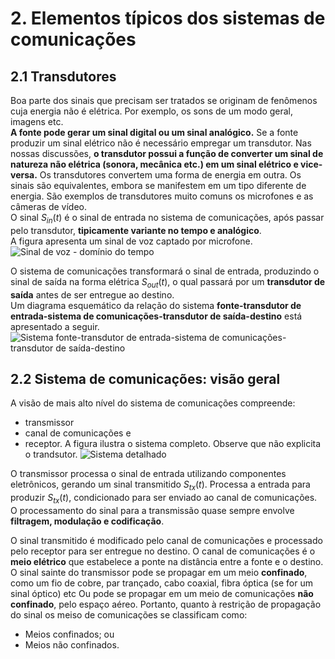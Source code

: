 # 2. Elementos típicos dos sistemas de comunicações

## 2.1 Transdutores

Boa parte dos sinais que precisam ser tratados se originam de fenômenos cuja energia não é elétrica. 
Por exemplo, os sons de um modo geral, imagens etc.  
**A fonte pode gerar um sinal digital ou um sinal analógico.** 
Se a fonte produzir um sinal elétrico não é necessário empregar um transdutor. Nas nossas discussões, **o transdutor possui a função de converter 
um sinal de natureza não elétrica (sonora, mecânica etc.) em um sinal elétrico e vice-versa.** 
Os transdutores convertem uma forma de energia em outra. Os sinais são equivalentes,
embora se manifestem em um tipo diferente de energia. São exemplos de transdutores muito comuns os microfones e as câmeras de vídeo.  
O sinal $S_{in}(t)$ é o sinal de entrada no sistema de comunicações, após passar pelo transdutor, 
**tipicamente variante no tempo e analógico**.   
A figura apresenta um sinal de voz captado por microfone.
![Sinal de voz - domínio do tempo](voz.jpg)
   
O sistema de comunicações transformará o sinal de entrada, produzindo o sinal de saída na forma elétrica $S_{out}(t)$, 
o qual passará por um **transdutor de saída** antes de ser entregue ao destino.  
Um diagrama esquemático da relação do sistema **fonte-transdutor de entrada-sistema de comunicações-transdutor de saída-destino** está apresentado a seguir.
![Sistema fonte-transdutor de entrada-sistema de comunicações-transdutor de saída-destino](transdutor.jpg)

## 2.2 Sistema de comunicações: visão geral
A visão de mais alto nível do sistema de comunicações compreende:
- transmissor
- canal de comunicações e
- receptor.
A figura ilustra o sistema completo. Observe que não explicita o trandsutor.
![Sistema detalhado](siscom.jpg)

O transmissor processa o sinal de entrada utilizando componentes eletrônicos, 
gerando um sinal transmitido $S_{tx}(t)$. 
Processa a entrada para produzir $S_{tx}(t)$, condicionado para ser enviado ao canal de comunicações.  
O processamento do sinal para a transmissão quase sempre envolve **filtragem, modulação e codificação**.  

O sinal transmitido é modificado pelo canal de comunicações e processado pelo receptor para ser entregue no destino.
O canal de comunicações é o **meio elétrico** que estabelece a ponte na distância entre a fonte e o destino.  
O sinal sainte do transmissor pode se propagar em um meio **confinado**, como um fio de cobre, par trançado, cabo coaxial, fibra óptica (se for um sinal óptico) etc 
Ou pode se propagar em um meio de comunicações **não confinado**, pelo espaço aéreo. 
Portanto, quanto à restrição de propagação do sinal os meiso de comunicações se classificam como:
- Meios confinados; ou
- Meios não confinados.


